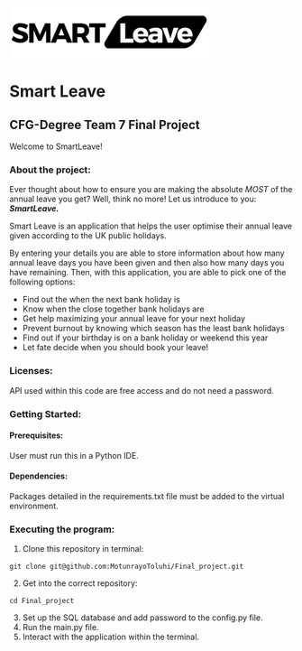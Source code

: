 ![logo.png](logo.png)
# Smart Leave 
## CFG-Degree Team 7 Final Project
Welcome to SmartLeave!
### About the project:
Ever thought about how to ensure you are making the absolute *MOST* of the annual leave you get? Well, think no more! Let us introduce to you: ***SmartLeave.***

Smart Leave is an application that helps the user optimise their annual leave given according to the UK public holidays.

By entering your details you are able to store information about how many annual leave days you have been given and then also how many days you have remaining.
Then, with this application, you are able to pick one of the following options:
<ul>
<li>Find out the when the next bank holiday is</li>
<li>Know when the close together bank holidays are</li>
<li>Get help maximizing your annual leave for your next holiday</li>
<li>Prevent burnout by knowing which season has the least bank holidays</li>
<li>Find out if your birthday is on a bank holiday or weekend this year</li>
<li>Let fate decide when you should book your leave!</li> 
</ul>

### Licenses:
API used within this code are free access and do not need a password.

### Getting Started:
#### Prerequisites:
User must run this in a Python IDE.

#### Dependencies:
Packages detailed in the requirements.txt file must be added to the virtual environment.

### Executing the program:
1. Clone this repository in terminal:
```
git clone git@github.com:MotunrayoToluhi/Final_project.git
```
2. Get into the correct repository:
```
cd Final_project
```
3. Set up the SQL database and add password to the config.py file.
4. Run the main.py file.
5. Interact with the application within the terminal.






